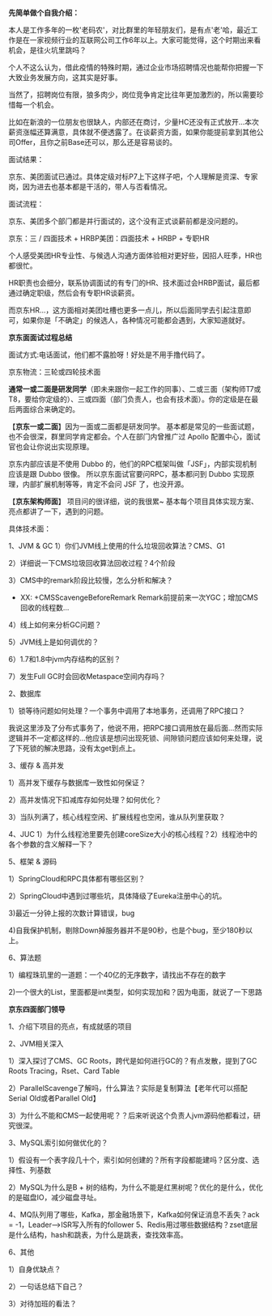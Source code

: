 **先简单做个自我介绍：**

本⼈是⼯作多年的⼀枚'⽼码农'，对⽐群⾥的年轻朋友们，是有点'⽼'哈，最近⼯作是在⼀家视频⾏业的互联⽹公司⼯作6年以上。大家可能觉得，这个时期出来看机会，是往⽕坑⾥跳吗？

个⼈不这么认为，借此疫情的特殊时期，通过企业市场招聘情况也能帮你把握⼀下⼤致业务发展⽅向，这其实是好事。

当然了，招聘岗位有限，狼多⾁少，岗位竞争肯定⽐往年更加激烈的，所以需要珍惜每⼀个机会。

⽐如在新浪的⼀位朋友也很缺⼈，内部还在商讨，少量HC还没有正式放开...本次薪资涨幅还算满意，具体就不便透露了。在谈薪资⽅⾯，如果你能提前拿到其他公司Offer，且你之前Base还可以，那么还是容易谈的。

⾯试结果：

京东、美团⾯试已通过。具体定级对标P7上下这样⼦吧，个⼈理解是资深、专家岗，因为进去也基本都是⼲活的，带⼈与否看情况。

⾯试流程：

京东、美团多个部⻔都是并⾏⾯试的，这个没有正式谈薪前都是没问题的。

京东：三 / 四⾯技术 + HRBP美团：四⾯技术 + HRBP + 专职HR

个⼈感受美团HR专业性、与候选⼈沟通⽅⾯体验相对更好些，因招⼈旺季，HR也都很忙。

HR职责也会细分，联系协调⾯试的有专⻔的HR、技术⾯过会HRBP⾯试，最后都通过确定职级，然后会有专职HR谈薪资。

⽽京东HR...，这⽅⾯相对美团吐槽也更多⼀点⼉，所以后⾯同学去引起注意即可，如果你是「不确定」的候选⼈，各种情况可能都会遇到，⼤家知道就好。

**京东⾯面试过程总结**

⾯试⽅式:电话⾯试，他们都不露脸呀！好处是不⽤⼿撸代码了。

京东物流：三轮或四轮技术⾯ 

**通常⼀或⼆⾯是研发同学**（即未来跟你⼀起⼯作的同事）、⼆或三⾯（架构师T7或T8，要给你定级的）、三或四⾯（部⻔负责⼈，也会有技术⾯）。你的定级是在最后两⾯综合来确定的。

【**京东⼀或⼆⾯**】因为⼀⾯或⼆⾯都是研发同学。 基本都是常⻅的⼀些⾯试题，也不会很深，群⾥同学肯定都会。个⼈在部⻔内曾推⼴过 Apollo 配置中⼼，⾯试官也会让你说出实现原理。

京东内部应该是不使⽤ Dubbo 的，他们的RPC框架叫做「JSF」，内部实现机制 应该是跟 Dubbo 很像。 所以京东⾯试官要问RPC，基本都问到 Dubbo 实现原理，内部扩展机制等等，肯定不会问 JSF 了，也没开源。

【**京东架构师⾯**】 项⽬问的很详细，说的我很累~ 基本每个项⽬具体实现⽅案、亮点都讲了⼀下，遇到的问题。

具体技术⾯：

1、JVM & GC 1）你们JVM线上使⽤的什么垃圾回收算法？CMS、G1 

2）详细说⼀下CMS垃圾回收算法回收过程？4个阶段

3）CMS中的remark阶段⽐较慢，怎么分析和解决？ 

- XX: +CMSScavengeBeforeRemark Remark前提前来⼀次YGC；增加CMS回收的线程数...

4）线上如何来分析GC问题？

5）JVM线上是如何调优的？

6）1.7和1.8中jvm内存结构的区别？

7）发⽣Full GC时会回收Metaspace空间内存吗？

2、数据库

1）锁等待问题如何处理？⼀个事务中调⽤了本地事务，还调⽤了RPC接⼝？

我说这⾥涉及了分布式事务了，他说不⽤，把RPC接⼝调⽤放在最后⾯...然⽽实际逻辑并不⼀定都这样的...他应该是想问出现死锁、间隙锁问题应该如何来处理，说了下死锁的解决思路，没有太get到点上。

3、缓存 & ⾼并发

1）⾼并发下缓存与数据库⼀致性如何保证？

2）⾼并发情况下扣减库存如何处理？如何优化？

3）当队列满了，核⼼线程空闲、扩展线程也空闲，谁从队列⾥获取？

4、JUC 1）为什么线程池⾥要先创建coreSize⼤⼩的核⼼线程？2）线程池中的各个参数的含义解释⼀下？

5、框架 & 源码

1）SpringCloud和RPC具体都有哪些区别？

2）SpringCloud中遇到过哪些坑，具体降级了Eureka注册中⼼的坑。

3)最近⼀分钟上报的次数计算错误，bug 

4)⾃我保护机制，剔除Down掉服务器并不是90秒，也是个bug，⾄少180秒以上。

6、算法题

1）编程珠玑⾥的⼀道题：⼀个40亿的⽆序数字，请找出不存在的数字

2)⼀个很⼤的List，⾥⾯都是int类型，如何实现加和？因为电⾯，就说了⼀下思路

**京东四⾯部⻔领导**

1、介绍下项⽬的亮点，有成就感的项⽬

2、JVM相关深⼊

1）深⼊探讨了CMS、GC Roots，跨代是如何进⾏GC的？有点发散，提到了GC Roots Tracing，Rset、Card Table 

2）ParallelScavenge了解吗，什么算法？实际是复制算法【⽼年代可以搭配Serial Old或者Parallel Old】

3）为什么不能和CMS⼀起使⽤呢？？后来听说这个负责⼈jvm源码他都看过，研究很深。

3、MySQL索引如何做优化的？

1）假设有⼀个表字段⼏⼗个，索引如何创建的？所有字段都能建吗？区分度、选择性、列基数

2）MySQL为什么是B + 树的结构，为什么不能是红⿊树呢？优化的是什么，优化的是磁盘IO，减少磁盘寻址。

4、MQ队列⽤了哪些，Kafka，那⾦融场景下，Kafka如何保证消息不丢失？ack = -1，Leader-->ISR写⼊所有的follower 5、Redis⽤过哪些数据结构？zset底层是什么结构，hash和跳表，为什么是跳表，查找效率⾼。

6、其他

1）⾃身优缺点？

2）⼀句话总结下⾃⼰？

3）对待加班的看法？

